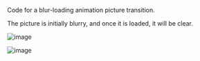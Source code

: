 Code for a blur-loading animation picture transition. 

The picture is initially blurry, and once it is loaded, it will be clear. 

![image](https://github.com/user-attachments/assets/11841361-6667-4200-8744-e5310025f9a8)

![image](https://github.com/user-attachments/assets/77cbbee7-a110-4531-a918-d453565d4a1d)

